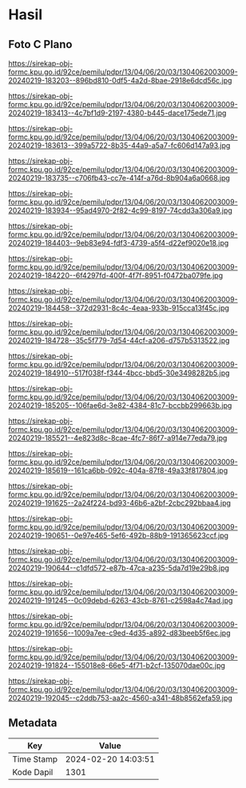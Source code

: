 # Hasil

## Foto C Plano

https://sirekap-obj-formc.kpu.go.id/92ce/pemilu/pdpr/13/04/06/20/03/1304062003009-20240219-183203--896bd810-0df5-4a2d-8bae-2918e6dcd56c.jpg

https://sirekap-obj-formc.kpu.go.id/92ce/pemilu/pdpr/13/04/06/20/03/1304062003009-20240219-183413--4c7bf1d9-2197-4380-b445-dace175ede71.jpg

https://sirekap-obj-formc.kpu.go.id/92ce/pemilu/pdpr/13/04/06/20/03/1304062003009-20240219-183613--399a5722-8b35-44a9-a5a7-fc606d147a93.jpg

https://sirekap-obj-formc.kpu.go.id/92ce/pemilu/pdpr/13/04/06/20/03/1304062003009-20240219-183735--c706fb43-cc7e-414f-a76d-8b904a6a0668.jpg

https://sirekap-obj-formc.kpu.go.id/92ce/pemilu/pdpr/13/04/06/20/03/1304062003009-20240219-183934--95ad4970-2f82-4c99-8197-74cdd3a306a9.jpg

https://sirekap-obj-formc.kpu.go.id/92ce/pemilu/pdpr/13/04/06/20/03/1304062003009-20240219-184403--9eb83e94-fdf3-4739-a5f4-d22ef9020e18.jpg

https://sirekap-obj-formc.kpu.go.id/92ce/pemilu/pdpr/13/04/06/20/03/1304062003009-20240219-184220--6f4297fd-400f-4f7f-8951-f0472ba079fe.jpg

https://sirekap-obj-formc.kpu.go.id/92ce/pemilu/pdpr/13/04/06/20/03/1304062003009-20240219-184458--372d2931-8c4c-4eaa-933b-915cca13f45c.jpg

https://sirekap-obj-formc.kpu.go.id/92ce/pemilu/pdpr/13/04/06/20/03/1304062003009-20240219-184728--35c5f779-7d54-44cf-a206-d757b5313522.jpg

https://sirekap-obj-formc.kpu.go.id/92ce/pemilu/pdpr/13/04/06/20/03/1304062003009-20240219-184910--517f038f-f344-4bcc-bbd5-30e3498282b5.jpg

https://sirekap-obj-formc.kpu.go.id/92ce/pemilu/pdpr/13/04/06/20/03/1304062003009-20240219-185205--106fae6d-3e82-4384-81c7-bccbb299663b.jpg

https://sirekap-obj-formc.kpu.go.id/92ce/pemilu/pdpr/13/04/06/20/03/1304062003009-20240219-185521--4e823d8c-8cae-4fc7-86f7-a914e77eda79.jpg

https://sirekap-obj-formc.kpu.go.id/92ce/pemilu/pdpr/13/04/06/20/03/1304062003009-20240219-185619--161ca6bb-092c-404a-87f8-49a33f817804.jpg

https://sirekap-obj-formc.kpu.go.id/92ce/pemilu/pdpr/13/04/06/20/03/1304062003009-20240219-191625--2a24f224-bd93-46b6-a2bf-2cbc292bbaa4.jpg

https://sirekap-obj-formc.kpu.go.id/92ce/pemilu/pdpr/13/04/06/20/03/1304062003009-20240219-190651--0e97e465-5ef6-492b-88b9-191365623ccf.jpg

https://sirekap-obj-formc.kpu.go.id/92ce/pemilu/pdpr/13/04/06/20/03/1304062003009-20240219-190644--c1dfd572-e87b-47ca-a235-5da7d19e29b8.jpg

https://sirekap-obj-formc.kpu.go.id/92ce/pemilu/pdpr/13/04/06/20/03/1304062003009-20240219-191245--0c09debd-6263-43cb-8761-c2598a4c74ad.jpg

https://sirekap-obj-formc.kpu.go.id/92ce/pemilu/pdpr/13/04/06/20/03/1304062003009-20240219-191656--1009a7ee-c9ed-4d35-a892-d83beeb5f6ec.jpg

https://sirekap-obj-formc.kpu.go.id/92ce/pemilu/pdpr/13/04/06/20/03/1304062003009-20240219-191824--155018e8-66e5-4f71-b2cf-135070dae00c.jpg

https://sirekap-obj-formc.kpu.go.id/92ce/pemilu/pdpr/13/04/06/20/03/1304062003009-20240219-192045--c2ddb753-aa2c-4560-a341-48b8562efa59.jpg


## Metadata

| Key        | Value               |
| ---------- | ------------------- |
| Time Stamp | 2024-02-20 14:03:51 |
| Kode Dapil | 1301                |



